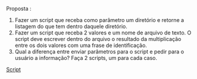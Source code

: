 Proposta :
1) Fazer um script que receba como parâmetro um diretório e retorne a listagem do que tem dentro daquele diretório.
2) Fazer um script que receba 2 valores e um nome de arquivo de texto. O script deve escrever dentro do arquivo o resultado da multiplicação entre os dois valores com uma frase de identificação.
3) Qual a diferença entre enviar parâmetros para o script e pedir para o usuário a informação? Faça 2 scripts, um para cada caso.

[Script](https://docs.google.com/document/d/1bvmdll3H_CpJDqaPrpGE1tlx4tuu4dcMjT9Gq4WurA8/edit?usp=sharing)
